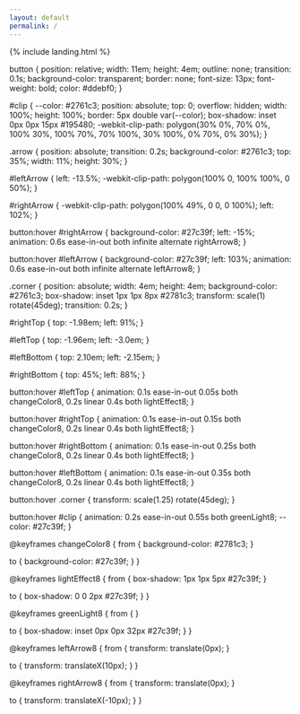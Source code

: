 ```yaml
---
layout: default
permalink: /
---
```


<link rel="shortcut icon" type="image/x-icon" href="{{ "/images/favicon.ico" | prepend: site.baseurl }}" >

{% include landing.html %}

button {
  position: relative;
  width: 11em;
  height: 4em;
  outline: none;
  transition: 0.1s;
  background-color: transparent;
  border: none;
  font-size: 13px;
  font-weight: bold;
  color: #ddebf0;
}

#clip {
  --color: #2761c3;
  position: absolute;
  top: 0;
  overflow: hidden;
  width: 100%;
  height: 100%;
  border: 5px double var(--color);
  box-shadow: inset 0px 0px 15px #195480;
  -webkit-clip-path: polygon(30% 0%, 70% 0%, 100% 30%, 100% 70%, 70% 100%, 30% 100%, 0% 70%, 0% 30%);
}

.arrow {
  position: absolute;
  transition: 0.2s;
  background-color: #2761c3;
  top: 35%;
  width: 11%;
  height: 30%;
}

#leftArrow {
  left: -13.5%;
  -webkit-clip-path: polygon(100% 0, 100% 100%, 0 50%);
}

#rightArrow {
  -webkit-clip-path: polygon(100% 49%, 0 0, 0 100%);
  left: 102%;
}

button:hover #rightArrow {
  background-color: #27c39f;
  left: -15%;
  animation: 0.6s ease-in-out both infinite alternate rightArrow8;
}

button:hover #leftArrow {
  background-color: #27c39f;
  left: 103%;
  animation: 0.6s ease-in-out both infinite alternate leftArrow8;
}

.corner {
  position: absolute;
  width: 4em;
  height: 4em;
  background-color: #2761c3;
  box-shadow: inset 1px 1px 8px #2781c3;
  transform: scale(1) rotate(45deg);
  transition: 0.2s;
}

#rightTop {
  top: -1.98em;
  left: 91%;
}

#leftTop {
  top: -1.96em;
  left: -3.0em;
}

#leftBottom {
  top: 2.10em;
  left: -2.15em;
}

#rightBottom {
  top: 45%;
  left: 88%;
}

button:hover #leftTop {
  animation: 0.1s ease-in-out 0.05s both changeColor8,
  0.2s linear 0.4s both lightEffect8;
}

button:hover #rightTop {
  animation: 0.1s ease-in-out 0.15s both changeColor8,
  0.2s linear 0.4s both lightEffect8;
}

button:hover #rightBottom {
  animation: 0.1s ease-in-out 0.25s both changeColor8,
  0.2s linear 0.4s both lightEffect8;
}

button:hover #leftBottom {
  animation: 0.1s ease-in-out 0.35s both changeColor8,
  0.2s linear 0.4s both lightEffect8;
}

button:hover .corner {
  transform: scale(1.25) rotate(45deg);
}

button:hover #clip {
  animation: 0.2s ease-in-out 0.55s both greenLight8;
  --color: #27c39f;
}

@keyframes changeColor8 {
  from {
    background-color: #2781c3;
  }

  to {
    background-color: #27c39f;
  }
}

@keyframes lightEffect8 {
  from {
    box-shadow: 1px 1px 5px #27c39f;
  }

  to {
    box-shadow: 0 0 2px #27c39f;
  }
}

@keyframes greenLight8 {
  from {
  }

  to {
    box-shadow: inset 0px 0px 32px #27c39f;
  }
}

@keyframes leftArrow8 {
  from {
    transform: translate(0px);
  }

  to {
    transform: translateX(10px);
  }
}

@keyframes rightArrow8 {
  from {
    transform: translate(0px);
  }

  to {
    transform: translateX(-10px);
  }
}

<script>
 document.querySelector('.page-title').addEventListener('click', function() {
    var audio = document.getElementById("ping");
    audio.play();
  });

document.addEventListener("DOMContentLoaded", function() {
    var attribution = document.getElementById("attribution");
    if (attribution) {
        attribution.style.display = "none";
    }
});    
</script>
